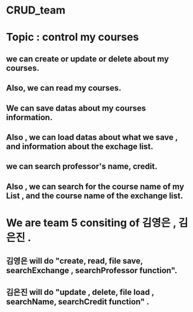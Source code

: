 # CRUD_team
# Topic : control my courses

## we can create or update or delete about my courses. 
## Also, we can read my courses.
## We can save datas about my courses information. 
## Also , we can load datas about what we save , and information about the exchage list.
## we can search professor's name, credit.
## Also , we can search for the course name of my List , and the course name of the exchange list.

# We are team 5 consiting of 김영은 , 김은진 .
## 김영은 will do "create, read, file save, searchExchange , searchProfessor function".
## 김은진 will do "update , delete, file load , searchName, searchCredit function" .
